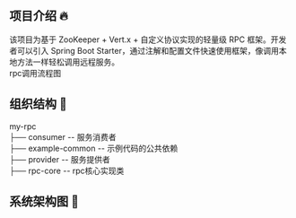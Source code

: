## 项目介绍 🔥
该项目为基于 ZooKeeper + Vert.x + 自定义协议实现的轻量级 RPC 框架。开发者可以引入 Spring Boot Starter，通过注解和配置文件快速使用框架，像调用本地方法一样轻松调用远程服务。  
rpc调用流程图

## 组织结构 🚀
my-rpc  
├── consumer        -- 服务消费者  
├── example-common  -- 示例代码的公共依赖  
├── provider        -- 服务提供者  
├── rpc-core        -- rpc核心实现类

## 系统架构图 💫




